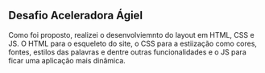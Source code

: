 ## Desafio Aceleradora Ágiel

<p>
    Como foi proposto, realizei o desenvolviemnto do layout em HTML, CSS e JS. O HTML para o esqueleto do site, o CSS para a estiização como cores, fontes, estilos das palavras e dentre outras funcionalidades e o JS para ficar uma aplicação mais dinâmica.
</p>